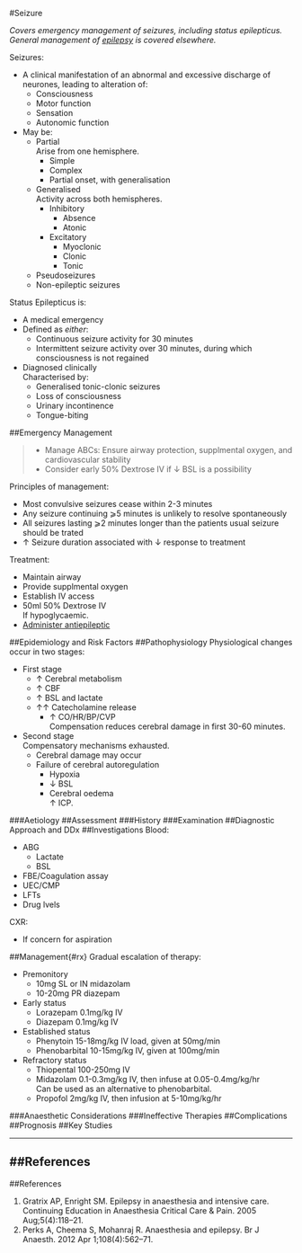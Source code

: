 #Seizure

*Covers emergency management of seizures, including status epilepticus. General management of [epilepsy](/disease/cns/epilepsy.md) is covered elsewhere.*

Seizures:
* A clinical manifestation of an abnormal and excessive discharge of neurones, leading to alteration of:
	* Consciousness
	* Motor function
	* Sensation
	* Autonomic function
* May be:
	* Partial  
	Arise from one hemisphere.
		* Simple
		* Complex
		* Partial onset, with generalisation
	* Generalised  
	Activity across both hemispheres.
		* Inhibitory
			* Absence
			* Atonic
		* Excitatory
			* Myoclonic
			* Clonic
			* Tonic
	* Pseudoseizures
	* Non-epileptic seizures


Status Epilepticus is:
* A medical emergency
* Defined as *either*:
	* Continuous seizure activity for 30 minutes
	* Intermittent seizure activity over 30 minutes, during which consciousness is not regained
* Diagnosed clinically  
Characterised by:
	* Generalised tonic-clonic seizures
	* Loss of consciousness
	* Urinary incontinence
	* Tongue-biting

##Emergency Management
>* Manage ABCs: Ensure airway protection, supplmental oxygen, and cardiovascular stability
>* Consider early 50% Dextrose IV if ↓ BSL is a possibility

Principles of management:
* Most convulsive seizures cease within 2-3 minutes
* Any seizure continuing ⩾5 minutes is unlikely to resolve spontaneously
* All seizures lasting ⩾2 minutes longer than the patients usual seizure should be trated
* ↑ Seizure duration associated with ↓ response to treatment

Treatment:
* Maintain airway
* Provide supplmental oxygen
* Establish IV access
* 50ml 50% Dextrose IV  
If hypoglycaemic.
* [Administer antiepileptic](#rx)

##Epidemiology and Risk Factors
##Pathophysiology
Physiological changes occur in two stages:
* First stage
	* ↑ Cerebral metabolism
	* ↑ CBF
	* ↑ BSL and lactate
	* ↑↑ Catecholamine release
		* ↑ CO/HR/BP/CVP  
		Compensation reduces cerebral damage in first 30-60 minutes.
* Second stage  
Compensatory mechanisms exhausted.
	* Cerebral damage may occur
	* Failure of cerebral autoregulation
		* Hypoxia
		* ↓ BSL
		* Cerebral oedema  
		↑ ICP.

###Aetiology
##Assessment
###History
###Examination
##Diagnostic Approach and DDx
##Investigations
Blood:
* ABG
	* Lactate
	* BSL
* FBE/Coagulation assay
* UEC/CMP
* LFTs
* Drug lvels

CXR:
* If concern for aspiration


##Management{#rx}
Gradual escalation of therapy:
* Premonitory  
	* 10mg SL or IN midazolam
	* 10-20mg PR diazepam
* Early status
	* Lorazepam 0.1mg/kg IV
	* Diazepam 0.1mg/kg IV
* Established status
	* Phenytoin 15-18mg/kg IV load, given at 50mg/min
	* Phenobarbital 10-15mg/kg IV, given at 100mg/min
* Refractory status
	* Thiopental 100-250mg IV
	* Midazolam 0.1-0.3mg/kg IV, then infuse at 0.05-0.4mg/kg/hr  
	Can be used as an alternative to phenobarbital.
	* Propofol 2mg/kg IV, then infusion at 5-10mg/kg/hr



###Anaesthetic Considerations
###Ineffective Therapies
##Complications
##Prognosis
##Key Studies

---
##References
---
##References
1. Gratrix AP, Enright SM. Epilepsy in anaesthesia and intensive care. Continuing Education in Anaesthesia Critical Care & Pain. 2005 Aug;5(4):118–21. 
2. Perks A, Cheema S, Mohanraj R. Anaesthesia and epilepsy. Br J Anaesth. 2012 Apr 1;108(4):562–71. 
